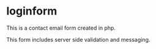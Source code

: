 # loginform
This is a contact email form created in php.

This form includes server side validation and messaging.

